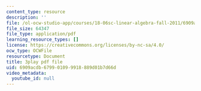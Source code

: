 ```yaml
---
content_type: resource
description: ''
file: /ol-ocw-studio-app/courses/18-06sc-linear-algebra-fall-2011/6909acdb679901099918889d01b7d66d_lGGDIGizcQ0.pdf
file_size: 64347
file_type: application/pdf
learning_resource_types: []
license: https://creativecommons.org/licenses/by-nc-sa/4.0/
ocw_type: OCWFile
resourcetype: Document
title: 3play pdf file
uid: 6909acdb-6799-0109-9918-889d01b7d66d
video_metadata:
  youtube_id: null
---
```

